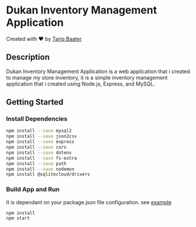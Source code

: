 # Dukan Inventory Management Application

Created with ❤️ by [Tariq Baater](https://github.com/tariqbaater)

## Description

Dukan Inventory Management Application is a web application that i created to manage my store inventory,
it is a simple inventory management application that i created using Node.js, Express, and MySQL.

## Getting Started

### Install Dependencies

```bash
npm install --save mysql2
npm install --save json2csv
npm install --save express
npm install --save cors
npm install --save dotenv
npm install --save fs-extra
npm install --save path
npm install --save nodemon
npm install @sqlitecloud/drivers
```

### Build App and Run

It is dependant on your package.json file configuration. see [example](https://github.com/tariqbaater/sqlitecloud/blob/main/package.json)

```bash
npm install
npm start
```
